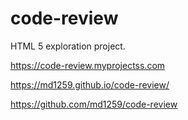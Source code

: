 # code-review
HTML 5 exploration project.

https://code-review.myprojectss.com

https://md1259.github.io/code-review/

https://github.com/md1259/code-review

